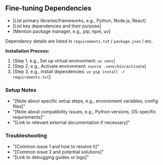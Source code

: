 ## Fine-tuning Dependencies

*   [List primary libraries/frameworks, e.g., Python, Node.js, React]
*   [List key dependencies and their purpose]
*   [Mention package manager, e.g., pip, npm, uv]

Dependency details are listed in `requirements.txt` / `package.json` / etc.

**Installation Process:**

1.  [Step 1, e.g., Set up virtual environment: `uv venv`]
2.  [Step 2, e.g., Activate environment: `source .venv/bin/activate`]
3.  [Step 3, e.g., Install dependencies: `uv pip install -r requirements.txt`]

### Setup Notes

*   "[Note about specific setup steps, e.g., environment variables, config files]"
*   "[Note about compatibility issues, e.g., Python versions, OS-specific requirements]"
*   "[Link to relevant external documentation if necessary]"

### Troubleshooting

*   "[Common issue 1 and how to resolve it]"
*   "[Common issue 2 and potential solutions]"
*   "[Link to debugging guides or logs]"
